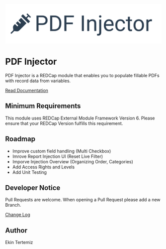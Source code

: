![logo](/img/logo_pdfi.png "PDF Injector")

# PDF Injector
PDF Injector is a REDCap module that enables you to populate fillable PDFs with record data from variables. 

[Read Documentation](https://tertek.github.io/redcap-pdf-injector/)

## Minimum Requirements
This module uses REDCap External Module Framework Version 6. Please ensure that your REDCap Version fulfills this requirement.

##  Roadmap
- Improve custom field handling (Multi Checkbox)
- Imrove Report Injection UI (Reset Live Filter)
- Imporve Injection Overview (Organizing Order, Categories)
- Add Access Rights and Levels
- Add Unit Testing

## Developer Notice
Pull Requests are welcome. When opening a Pull Request please add a new Branch.

[Change Log](./changelog.md)

## Author
Ekin Tertemiz
